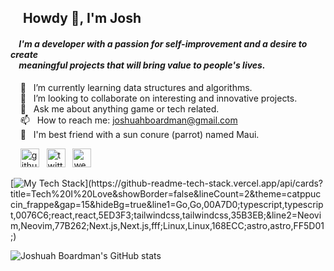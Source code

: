 ## &nbsp; &nbsp; Howdy 👋, I'm Josh

#### *&nbsp; &nbsp; I'm a developer with a passion for self-improvement and a desire to create* <br /> *&nbsp; &nbsp; meaningful projects that will bring value to people's lives.* <br />
&nbsp; &nbsp; :deciduous_tree: &nbsp; I’m currently learning data structures and algorithms. <br />
&nbsp; &nbsp; :telescope: &nbsp; I’m looking to collaborate on interesting and innovative projects. <br />
&nbsp; &nbsp; 💬 &nbsp; Ask me about anything game or tech related.  <br />
&nbsp; &nbsp; :mailbox: &nbsp; How to reach me: joshuahboardman@gmail.com <br />
&nbsp; &nbsp; :parrot: &nbsp; I'm best friend with a sun conure (parrot) named Maui. <br />

&nbsp; &nbsp; [<img src='https://github.com/gauravghongde/social-icons/blob/master/SVG/Color/LinkedIN.svg' alt='github' height='30'>](https://www.linkedin.com/in/joshuahboardman) &nbsp; [<img src='https://github.com/gauravghongde/social-icons/blob/master/SVG/Color/Twitter.svg' alt='twitter' height='30'>](https://twitter.com/https://twitter.com/JoshuahBoardman) &nbsp; [<img src='https://github.com/gauravghongde/social-icons/blob/master/SVG/Color/Google.svg' alt='website' height='30'>](https://www.joshuahboardman.com/) <br />

[![My Tech Stack](https://github-readme-tech-stack.vercel.app/api/cards?title=Tech%20I%20Love&showBorder=false&lineCount=2&theme=catppuccin_frappe&gap=15&hideBg=true&line1=Go,Go,00A7D0;typescript,typescript,0076C6;react,react,5ED3F3;tailwindcss,tailwindcss,35B3EB;&line2=Neovim,Neovim,77B262;Next.js,Next.js,fff;Linux,Linux,168ECC;astro,astro,FF5D01;)](https://github-readme-tech-stack.vercel.app/api/cards?title=Tech%20I%20Love&showBorder=false&lineCount=2&theme=catppuccin_frappe&gap=15&hideBg=true&line1=Go,Go,00A7D0;typescript,typescript,0076C6;react,react,5ED3F3;tailwindcss,tailwindcss,35B3EB;&line2=Neovim,Neovim,77B262;Next.js,Next.js,fff;Linux,Linux,168ECC;astro,astro,FF5D01;)

![Joshuah Boardman's GitHub stats](https://github-readme-stats.vercel.app/api?username=JoshuahBoardman&show_icons=true&text_color=c6d0f5&icon_color=ca9ee6&title_color=81c8be&hide_border=true&theme=transparent) 
